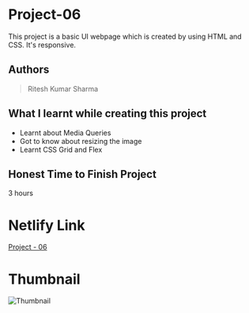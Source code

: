 
# Project-06

This project is a basic UI webpage which is created by using HTML and CSS. It's responsive.





## Authors

 >Ritesh Kumar Sharma


## What I learnt while creating this project

- Learnt about Media Queries
- Got to know about resizing the image
- Learnt CSS Grid and Flex



## Honest Time to Finish Project

3 hours



# Netlify Link

[Project - 06](https://project-05-rk.netlify.app/)

# Thumbnail

![Thumbnail](https://user-images.githubusercontent.com/109421054/183103836-ce17a920-f116-4469-a99f-ca9ad8f24f80.PNG)
